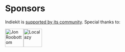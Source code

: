 # Sponsors

Indiekit is [supported by its community](https://github.com/sponsors/getindiekit). Special thanks to:

<!-- sponsors-website --><a href="https://github.com/roobottom"><img src="https://github.com/roobottom.png" width="60px" alt="Jon Roobottom" /></a><a href="https://github.com/localazy"><img src="https://github.com/localazy.png" width="60px" alt="Localazy" /></a><!-- sponsors-website -->
